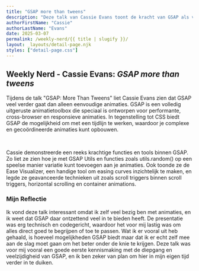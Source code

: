 ```yaml
---
title: "GSAP more than tweens"
description: "Deze talk van Cassie Evans toont de kracht van GSAP als volledige animatietoolbox, ver voorbij simpele tweens. Ze demonstreert tools zoals de Ease Visualizer, utils.random() en scroll triggers binnen scroll triggers. Een inspirerende introductie tot creatieve, performante en responsieve animaties met GSAP."
authorFirstName: "Cassie"
authorLastName: "Evans" 
date: 2025-03-07
permalink: /weekly-nerd/{{ title | slugify }}/
layout: _layouts/detail-page.njk
styles: ["detail-page.css"]
---
```


## Weekly Nerd - Cassie Evans: *GSAP more than tweens*

Tijdens de talk "GSAP: More Than Tweens" liet Cassie Evans zien dat GSAP veel verder gaat dan alleen eenvoudige animaties. GSAP is een volledig uitgeruste animatietoolbox die speciaal is ontworpen voor performante, cross-browser en responsieve animaties. In tegenstelling tot CSS biedt GSAP de mogelijkheid om met een tijdlijn te werken, waardoor je complexe en gecoördineerde animaties kunt opbouwen.

<br>

Cassie demonstreerde een reeks krachtige functies en tools binnen GSAP. Zo liet ze zien hoe je met GSAP Utils en functies zoals utils.random() op een speelse manier variatie kunt toevoegen aan je animaties. Ook toonde ze de Ease Visualizer, een handige tool om easing curves inzichtelijk te maken, en legde ze geavanceerde technieken uit zoals scroll triggers binnen scroll triggers, horizontal scrolling en container animations.

### Mijn Reflectie
Ik vond deze talk interessant omdat ik zelf veel bezig ben met animaties, en ik weet dat GSAP daar ontzettend veel in te bieden heeft. De presentatie was erg technisch en codegericht, waardoor het voor mij lastig was om alles direct goed te begrijpen of toe te passen. Wat ik er vooral uit heb gehaald, is hoeveel mogelijkheden GSAP biedt maar dat ik er echt zelf mee aan de slag moet gaan om het beter onder de knie te krijgen. Deze talk was voor mij vooral een goede eerste kennismaking met de diepgang en veelzijdigheid van GSAP, en ik ben zeker van plan om hier in mijn eigen tijd verder in te duiken.